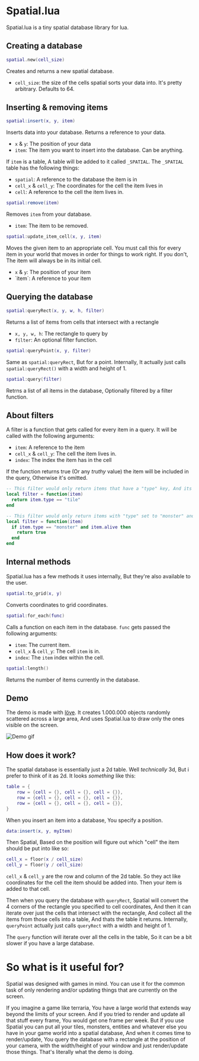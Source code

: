 # Spatial.lua
Spatial.lua is a tiny spatial database library for lua.

## Creating a database
```lua 
spatial.new(cell_size)
```
Creates and returns a new spatial database. 
* `cell_size`: the size of the cells spatial sorts your data into. It's pretty arbitrary. Defaults to 64.
## Inserting & removing items
```lua
spatial:insert(x, y, item)
```
Inserts data into your database. Returns a reference to your data.

* `x` & `y`: The position of your data
* `item`: The item you want to insert into the database. Can be anything.

If `item` is a table, A table will be added to it called `_SPATIAL`.
The `_SPATIAL` table has the following things:
* `spatial`: A reference to the database the item is in
* `cell_x` & `cell_y`: The coordinates for the cell the item lives in
* `cell`: A reference to the cell the item lives in.
```lua
spatial:remove(item)
```
Removes `item` from your database.
* `item`: The item to be removed.

```lua
spatial:update_item_cell(x, y, item)
```
Moves the given item to an appropriate cell. You must call this for every item in your world that moves in order for things
to work right. If you don't, The item will always be in its initial cell.
* `x` & `y`: The position of your item
* `item´: A reference to your item

## Querying the database 
```lua
spatial:queryRect(x, y, w, h, filter)
```
Returns a list of items from cells that intersect with a rectangle
* `x, y, w, h`: The rectangle to query by
* `filter`: An optional filter function. 
```lua
spatial:queryPoint(x, y, filter)
```
Same as `spatial:queryRect`, But for a point. Internally, It actually just calls `spatial:queryRect()` with a width and height of 1.
```lua
spatial:query(filter)
```
Retrns a list of all items in the database, Optionally filtered by a filter function.
## About filters
A filter is a function that gets called for every item in a query. It will be called with the following arguments:
* `item`: A reference to the item
* `cell_x` & `cell_y`: The cell the item lives in.
* `index`: The index the item has in the cell

If the function returns true (Or any *truthy* value) the item will be included in the query, Otherwise it's omitted.

```lua
-- This filter would only return items that have a "type" key, And its set to "tile"
local filter = function(item)
  return item.type == "tile"
end

-- This filter would only return items with "type" set to "monster" and "alive" set to true
local filter = function(item)
  if item.type == "monster" and item.alive then
    return true
  end
end
```
## Internal methods
Spatial.lua has a few methods it uses internally, But they're also available to the user.
```lua
spatial:to_grid(x, y)
```
Converts coordinates to grid coordinates.
```lua
spatial:for_each(func)
```
Calls a function on each item in the database. `func` gets passed the following arguments:
* `item`: The current item.
* `cell_x` & `cell_y`: The cell `item` is in.
* `index`: The `item` index within the cell.
```lua
spatial:length()
```
Returns the number of items currently in the database.
## Demo
The demo is made with [löve](https://love2d.org/). It creates 1.000.000 objects randomly scattered across a large area, And uses Spatial.lua to draw only the ones visible on the screen.


![Demo gif](https://github.com/veethree/spatial/blob/main/Demo/demo_gif.gif)

## How does it work?
The spatial database is essentially just a 2d table. Well *technically* 3d, But i prefer to think of it as 2d. It looks *something* like this:
```lua
table = {
    row = {cell = {}, cell = {}, cell = {}},
    row = {cell = {}, cell = {}, cell = {}},
    row = {cell = {}, cell = {}, cell = {}},
}
```

When you insert an item into a database, You specify a position.
```lua
data:insert(x, y, myItem)
```
Then Spatial, Based on the position will figure out which "cell" the item should be put into like so:
```lua
cell_x = floor(x / cell_size)
cell_y = floor(y / cell_size)
```
`cell_x` & `cell_y` are the row and column of the 2d table. So they act like coordinates for the cell the item should be added into. Then your item is added to that cell.


Then when you query the database with `queryRect`, Spatial will convert the 4 corners of the rectangle you specified to cell coordinates, And then it can iterate over just the cells that intersect with the rectangle, And collect all the items from those cells into a table, And thats the table it returns.
Internally, `queryPoint` actually just calls `queryRect` with a width and height of 1.

The `query` function will iterate over all the cells in the table, So it can be a bit slower if you have a large database.

# So what is it useful for?
Spatial was designed with games in mind. You can use it for the common task of only rendering and/or updating things that are currently on the screen.

If you imagine a game like terraria, You have a large world that extends way beyond the limits of your screen. And if you tried to render and update all that stuff every frame, You would get one frame per week. But if you use Spatial you can put all your tiles, monsters, entities and whatever else you have in your game world into a spatial database, And when it comes time to render/update, You query the database with a rectangle at the position of your camera, with the width/height of your window and just render/update those things. That's literally what the demo is doing.

